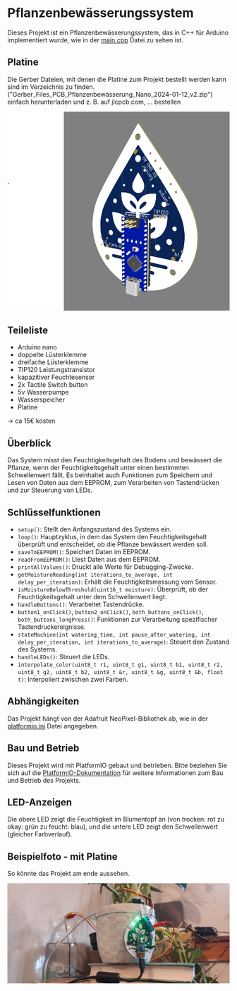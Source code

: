 # Pflanzenbewässerungssystem

Dieses Projekt ist ein Pflanzenbewässerungssystem, das in C++ für Arduino implementiert wurde, wie in der [main.cpp](src/main.cpp) Datei zu sehen ist.

## Platine


Die Gerber Dateien, mit denen die Platine zum Projekt bestellt werden kann sind im Verzeichnis zu finden. ("Gerber_Files_PCB_Pflanzenbewässerung_Nano_2024-01-12_v2.zip") einfach herunterladen und z. B. auf jlcpcb.com, ... bestellen

![Hier sollte das Foto sein](platine.png)


## Teileliste

* Arduino nano
* doppelte Lüsterklemme 
* dreifache Lüsterklemme
* TIP120 Leistungstransistor
* kapazitiver Feuchtesensor
* 2x Tactile Switch button
* 5v Wasserpumpe
* Wasserspeicher
* Platine

-> ca 15€ kosten


## Überblick

Das System misst den Feuchtigkeitsgehalt des Bodens und bewässert die Pflanze, wenn der Feuchtigkeitsgehalt unter einen bestimmten Schwellenwert fällt. Es beinhaltet auch Funktionen zum Speichern und Lesen von Daten aus dem EEPROM, zum Verarbeiten von Tastendrücken und zur Steuerung von LEDs.

## Schlüsselfunktionen

- `setup()`: Stellt den Anfangszustand des Systems ein.
- `loop()`: Hauptzyklus, in dem das System den Feuchtigkeitsgehalt überprüft und entscheidet, ob die Pflanze bewässert werden soll.
- `saveToEEPROM()`: Speichert Daten im EEPROM.
- `readFromEEPROM()`: Liest Daten aus dem EEPROM.
- `printAllValues()`: Druckt alle Werte für Debugging-Zwecke.
- `getMoistureReading(int iterations_to_average, int delay_per_iteration)`: Erhält die Feuchtigkeitsmessung vom Sensor.
- `isMoistureBelowThreshold(uint16_t moisture)`: Überprüft, ob der Feuchtigkeitsgehalt unter dem Schwellenwert liegt.
- `handleButtons()`: Verarbeitet Tastendrücke.
- `button1_onClick()`, `button2_onClick()`, `both_buttons_onClick()`, `both_buttons_longPress()`: Funktionen zur Verarbeitung spezifischer Tastendruckereignisse.
- `stateMachine(int watering_time, int pause_after_watering, int delay_per_iteration, int iterations_to_average)`: Steuert den Zustand des Systems.
- `handleLEDs()`: Steuert die LEDs.
- `interpolate_color(uint8_t r1, uint8_t g1, uint8_t b1, uint8_t r2, uint8_t g2, uint8_t b2, uint8_t &r, uint8_t &g, uint8_t &b, float t)`: Interpoliert zwischen zwei Farben.

## Abhängigkeiten

Das Projekt hängt von der Adafruit NeoPixel-Bibliothek ab, wie in der [platformio.ini](platformio.ini) Datei angegeben.

## Bau und Betrieb

Dieses Projekt wird mit PlatformIO gebaut und betrieben. Bitte beziehen Sie sich auf die [PlatformIO-Dokumentation](https://docs.platformio.org/page/projectconf.html) für weitere Informationen zum Bau und Betrieb des Projekts.

## LED-Anzeigen

Die obere LED zeigt die Feuchtigkeit im Blumentopf an (von trocken: rot zu okay: grün zu feucht: blau), und die untere LED zeigt den Schwellenwert (gleicher Farbverlauf).

## Beispielfoto - mit Platine

So könnte das Projekt am ende aussehen.

![Hier sollte das Foto sein](pflanzenfoto.jpg)